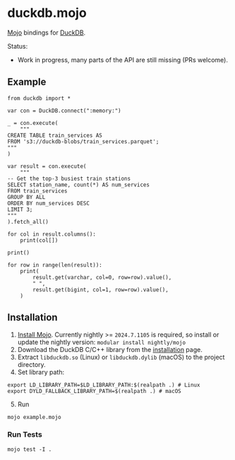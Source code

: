 # duckdb.mojo

[Mojo](https://www.modular.com/mojo) bindings for [DuckDB](https://duckdb.org/).

Status:
- Work in progress, many parts of the API are still missing (PRs welcome).

## Example

```mojo
from duckdb import *

var con = DuckDB.connect(":memory:")

_ = con.execute(
    """
CREATE TABLE train_services AS
FROM 's3://duckdb-blobs/train_services.parquet';
"""
)

var result = con.execute(
    """
-- Get the top-3 busiest train stations
SELECT station_name, count(*) AS num_services
FROM train_services
GROUP BY ALL
ORDER BY num_services DESC
LIMIT 3;
"""
).fetch_all()

for col in result.columns():
    print(col[])

print()

for row in range(len(result)):
    print(
        result.get(varchar, col=0, row=row).value(),
        " ",
        result.get(bigint, col=1, row=row).value(),
    )
```

## Installation

1. [Install Mojo](https://docs.modular.com/mojo/manual/get-started#1-install-mojo). Currently nightly >= `2024.7.1105` is required, so install or update the nightly version: `modular install nightly/mojo`
2. Download the DuckDB C/C++ library from the [installation](https://duckdb.org/docs/installation/?version=stable&environment=cplusplus) page.
3. Extract `libduckdb.so` (Linux) or `libduckdb.dylib` (macOS) to the project directory.
4. Set library path:
```shell
export LD_LIBRARY_PATH=$LD_LIBRARY_PATH:$(realpath .) # Linux
export DYLD_FALLBACK_LIBRARY_PATH=$(realpath .) # macOS
```
5. Run
``` shell
mojo example.mojo
```

### Run Tests

```shell
mojo test -I .
```